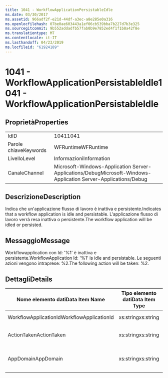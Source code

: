 ```yaml
---
title: 1041 - WorkflowApplicationPersistableIdle
ms.date: 03/30/2017
ms.assetid: 966adf2f-e21d-44df-a3ec-a8e285e0a316
ms.openlocfilehash: 07be0ae603443a1ef06cb539bba7b227d7b3e325
ms.sourcegitcommit: 9b552addadfb57fab0b9e7852ed4f1f1b8a42f8e
ms.translationtype: MT
ms.contentlocale: it-IT
ms.lasthandoff: 04/23/2019
ms.locfileid: "61924189"
---
```

# <a name="1041---workflowapplicationpersistableidle"></a><span data-ttu-id="f3c4a-102">1041 - WorkflowApplicationPersistableIdle</span><span class="sxs-lookup"><span data-stu-id="f3c4a-102">1041 - WorkflowApplicationPersistableIdle</span></span>
## <a name="properties"></a><span data-ttu-id="f3c4a-103">Proprietà</span><span class="sxs-lookup"><span data-stu-id="f3c4a-103">Properties</span></span>  
  
|||  
|-|-|  
|<span data-ttu-id="f3c4a-104">Id</span><span class="sxs-lookup"><span data-stu-id="f3c4a-104">ID</span></span>|<span data-ttu-id="f3c4a-105">1041</span><span class="sxs-lookup"><span data-stu-id="f3c4a-105">1041</span></span>|  
|<span data-ttu-id="f3c4a-106">Parole chiave</span><span class="sxs-lookup"><span data-stu-id="f3c4a-106">Keywords</span></span>|<span data-ttu-id="f3c4a-107">WFRuntime</span><span class="sxs-lookup"><span data-stu-id="f3c4a-107">WFRuntime</span></span>|  
|<span data-ttu-id="f3c4a-108">Livello</span><span class="sxs-lookup"><span data-stu-id="f3c4a-108">Level</span></span>|<span data-ttu-id="f3c4a-109">Informazioni</span><span class="sxs-lookup"><span data-stu-id="f3c4a-109">Information</span></span>|  
|<span data-ttu-id="f3c4a-110">Canale</span><span class="sxs-lookup"><span data-stu-id="f3c4a-110">Channel</span></span>|<span data-ttu-id="f3c4a-111">Microsoft-Windows-Application Server-Applications/Debug</span><span class="sxs-lookup"><span data-stu-id="f3c4a-111">Microsoft-Windows-Application Server-Applications/Debug</span></span>|  
  
## <a name="description"></a><span data-ttu-id="f3c4a-112">Descrizione</span><span class="sxs-lookup"><span data-stu-id="f3c4a-112">Description</span></span>  
 <span data-ttu-id="f3c4a-113">Indica che un'applicazione flusso di lavoro è inattiva e persistente.</span><span class="sxs-lookup"><span data-stu-id="f3c4a-113">Indicates that a workflow application is idle and persistable.</span></span> <span data-ttu-id="f3c4a-114">L'applicazione flusso di lavoro verrà resa inattiva o persistente.</span><span class="sxs-lookup"><span data-stu-id="f3c4a-114">The workflow application will be idled or persisted.</span></span>  
  
## <a name="message"></a><span data-ttu-id="f3c4a-115">Messaggio</span><span class="sxs-lookup"><span data-stu-id="f3c4a-115">Message</span></span>  
 <span data-ttu-id="f3c4a-116">Workflowapplication con Id: '%1' è inattiva e persistente.</span><span class="sxs-lookup"><span data-stu-id="f3c4a-116">WorkflowApplication Id: '%1' is idle and persistable.</span></span>  <span data-ttu-id="f3c4a-117">Le seguenti azioni vengono intraprese: %2.</span><span class="sxs-lookup"><span data-stu-id="f3c4a-117">The following action will be taken: %2.</span></span>  
  
## <a name="details"></a><span data-ttu-id="f3c4a-118">Dettagli</span><span class="sxs-lookup"><span data-stu-id="f3c4a-118">Details</span></span>  
  
|<span data-ttu-id="f3c4a-119">Nome elemento dati</span><span class="sxs-lookup"><span data-stu-id="f3c4a-119">Data Item Name</span></span>|<span data-ttu-id="f3c4a-120">Tipo elemento dati</span><span class="sxs-lookup"><span data-stu-id="f3c4a-120">Data Item Type</span></span>|<span data-ttu-id="f3c4a-121">Descrizione</span><span class="sxs-lookup"><span data-stu-id="f3c4a-121">Description</span></span>|  
|--------------------|--------------------|-----------------|  
|<span data-ttu-id="f3c4a-122">WorkflowApplicationId</span><span class="sxs-lookup"><span data-stu-id="f3c4a-122">WorkflowApplicationId</span></span>|<span data-ttu-id="f3c4a-123">xs:string</span><span class="sxs-lookup"><span data-stu-id="f3c4a-123">xs:string</span></span>|<span data-ttu-id="f3c4a-124">ID applicazione flusso di lavoro</span><span class="sxs-lookup"><span data-stu-id="f3c4a-124">The workflow application id</span></span>|  
|<span data-ttu-id="f3c4a-125">ActionTaken</span><span class="sxs-lookup"><span data-stu-id="f3c4a-125">ActionTaken</span></span>|<span data-ttu-id="f3c4a-126">xs:string</span><span class="sxs-lookup"><span data-stu-id="f3c4a-126">xs:string</span></span>|<span data-ttu-id="f3c4a-127">L'azione che verrà intrapresa sull'applicazione flusso di lavoro.</span><span class="sxs-lookup"><span data-stu-id="f3c4a-127">The action that will be taken on the workflow application.</span></span>|  
|<span data-ttu-id="f3c4a-128">AppDomain</span><span class="sxs-lookup"><span data-stu-id="f3c4a-128">AppDomain</span></span>|<span data-ttu-id="f3c4a-129">xs:string</span><span class="sxs-lookup"><span data-stu-id="f3c4a-129">xs:string</span></span>|<span data-ttu-id="f3c4a-130">Stringa restituita da AppDomain.CurrentDomain.FriendlyName.</span><span class="sxs-lookup"><span data-stu-id="f3c4a-130">The string returned by AppDomain.CurrentDomain.FriendlyName.</span></span>|
